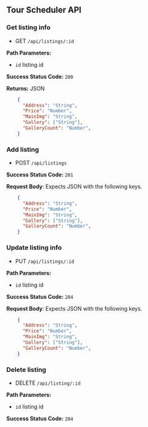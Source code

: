 ## Tour Scheduler API

### Get listing info
  * GET `/api/listings/:id`

**Path Parameters:**
  * `id` listing id

**Success Status Code:** `200`

**Returns:** JSON

```json
    {
      "Address": "String",
      "Price": "Number",
      "MainImg": "String",
      "Gallery": ["String"],
      "GalleryCount": "Number",
    }
```

### Add listing
  * POST `/api/listings`

**Success Status Code:** `201`

**Request Body**: Expects JSON with the following keys.

```json
    {
      "Address": "String",
      "Price": "Number",
      "MainImg": "String",
      "Gallery": ["String"],
      "GalleryCount": "Number",
    }
```


### Update listing info
  * PUT `/api/listings/:id`

**Path Parameters:**
  * `id` listing id

**Success Status Code:** `204`

**Request Body**: Expects JSON with the following keys.

```json
    {
      "Address": "String",
      "Price": "Number",
      "MainImg": "String",
      "Gallery": ["String"],
      "GalleryCount": "Number",
    }
```

### Delete listing
  * DELETE `/api/listing/:id`

**Path Parameters:**
  * `id` listing id

**Success Status Code:** `204`
